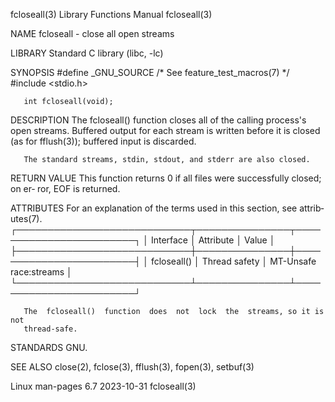 fcloseall(3)               Library Functions Manual               fcloseall(3)

NAME
       fcloseall - close all open streams

LIBRARY
       Standard C library (libc, -lc)

SYNOPSIS
       #define _GNU_SOURCE         /* See feature_test_macros(7) */
       #include <stdio.h>

       int fcloseall(void);

DESCRIPTION
       The  fcloseall()  function  closes  all  of  the calling process's open
       streams.  Buffered output for each  stream  is  written  before  it  is
       closed (as for fflush(3)); buffered input is discarded.

       The standard streams, stdin, stdout, and stderr are also closed.

RETURN VALUE
       This  function  returns 0 if all files were successfully closed; on er‐
       ror, EOF is returned.

ATTRIBUTES
       For an explanation of the terms  used  in  this  section,  see  attrib‐
       utes(7).
       ┌────────────────────────────┬───────────────┬────────────────────────┐
       │ Interface                  │ Attribute     │ Value                  │
       ├────────────────────────────┼───────────────┼────────────────────────┤
       │ fcloseall()                │ Thread safety │ MT-Unsafe race:streams │
       └────────────────────────────┴───────────────┴────────────────────────┘

       The  fcloseall()  function  does  not  lock  the  streams, so it is not
       thread-safe.

STANDARDS
       GNU.

SEE ALSO
       close(2), fclose(3), fflush(3), fopen(3), setbuf(3)

Linux man-pages 6.7               2023-10-31                      fcloseall(3)
